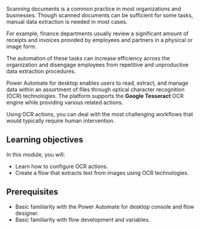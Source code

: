 Scanning documents is a common practice in most organizations and businesses. Though scanned documents can be sufficient for some tasks, manual data extraction is needed in most cases.

For example, finance departments usually review a significant amount of receipts and invoices provided by employees and partners in a physical or image form.

The automation of these tasks can increase efficiency across the organization and disengage employees from repetitive and unproductive data extraction procedures.

Power Automate for desktop enables users to read, extract, and manage data within an assortment of files through optical character recognition (OCR) technologies. The platform supports the **Google Tesseract** OCR engine while providing various related actions.

Using OCR actions, you can deal with the most challenging workflows that would typically require human intervention.

## Learning objectives

In this module, you will:

- Learn how to configure OCR actions.
- Create a flow that extracts text from images using OCR technologies.

## Prerequisites

- Basic familiarity with the Power Automate for desktop console and flow designer.
- Basic familiarity with flow development and variables.

